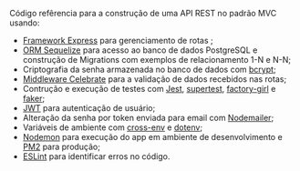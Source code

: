 Código refêrencia para a construção de uma API REST no padrão MVC usando:
 - [Framework Express](https://www.npmjs.com/package/express) para gerenciamento de rotas ;
 - [ORM Sequelize](https://www.npmjs.com/package/sequelize) para acesso ao banco de dados PostgreSQL e construção de Migrations com exemplos de relacionamento 1-N e N-N;
 - Criptografia da senha armazenada no banco de dados com [bcrypt](https://www.npmjs.com/package/bcryptjs);
 - [Middleware Celebrate](https://www.npmjs.com/package/celebrate) para a validação de dados recebidos nas rotas;
 - Contrução e execução de testes com [Jest](https://www.npmjs.com/package/jest), [supertest](https://www.npmjs.com/package/supertest), [factory-girl](https://www.npmjs.com/package/factory-girl) e [faker](https://www.npmjs.com/package/faker);
 - [JWT](https://www.npmjs.com/package/jsonwebtoken) para autenticação de usuário;
 - Alteração da senha por token enviada para email com [Nodemailer](https://www.npmjs.com/package/nodemailer);
 - Variáveis de ambiente com [cross-env](https://www.npmjs.com/package/cross-env) e [dotenv](https://www.npmjs.com/package/dotenv);
 - [Nodemon](https://www.npmjs.com/package/nodemon) para execução do app em ambiente de desenvolvimento e [PM2](https://www.npmjs.com/package/pm2) para produção;
 - [ESLint](https://www.npmjs.com/package/eslint) para identificar erros no código.
